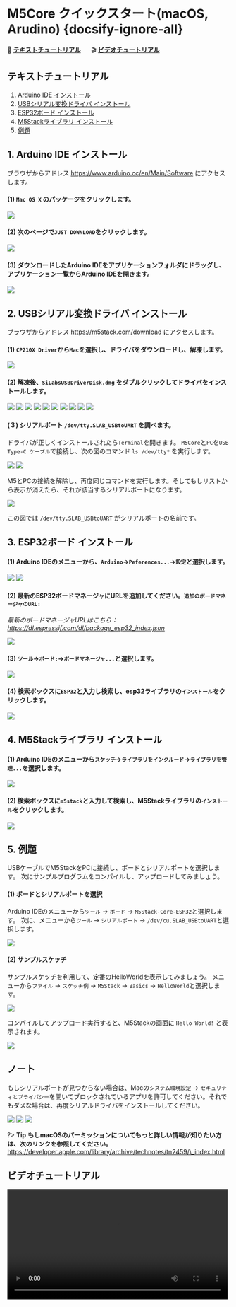 # M5Core クイックスタート(macOS, Arudino) {docsify-ignore-all}

:memo: **[テキストチュートリアル](#テキストチュートリアル)**&nbsp;&nbsp;&nbsp;&nbsp;&nbsp;&nbsp;:clapper: **[ビデオチュートリアル](#ビデオチュートリアル)**

<!-- ?> *環境設定の前に、シリアルドライバがインストールされているか確認いてください。もしまだの場合は[シリアル接続の確立方法](ja/related_documents/establish_serial_connection)を参照してください。* -->

## テキストチュートリアル

1. [Arduino IDE インストール](#_1-arduino-ide-インストール)
2. [USBシリアル変換ドライバ インストール](#_2-USBシリアル変換ドライバ-インストール)
3. [ESP32ボード インストール](#_3-esp32ボード-インストール)
4. [M5Stackライブラリ インストール](#_4-m5stackライブラリ-インストール)
5. [例題](#_5-例題)

## 1. Arduino IDE インストール

ブラウザからアドレス https://www.arduino.cc/en/Main/Software にアクセスします。

#### (1) `Mac OS X` のパッケージをクリックします。

<img src="assets/img/getting_started_pics/m5stack_core/get_started_with_arduino_m5core/mac/macOS_download_arduino_ide.png">

#### (2) 次のページで`JUST DOWNLOAD`をクリックします。

<img src="assets/img/getting_started_pics/m5stack_core/get_started_with_arduino_m5core/mac/macOS_download_arduino_ide_02.png">

#### (3) ダウンロードしたArduino IDEをアプリケーションフォルダにドラッグし、アプリケーション一覧からArduino IDEを開きます。

<img src="assets/img/getting_started_pics/m5stack_core/get_started_with_arduino_m5core/mac/macOS_download_arduino_ide_03.png">

## 2. USBシリアル変換ドライバ インストール

ブラウザからアドレス https://m5stack.com/download にアクセスします。

#### (1) `CP210X Driver`から`Mac`を選択し、ドライバをダウンロードし、解凍します。

<img src="assets/img/getting_started_pics/m5stack_core/get_started_with_arduino_m5core/mac/download_usb_driver_mac_01.png">

#### (2) 解凍後、`SiLabsUSBDriverDisk.dmg` をダブルクリックしてドライバをインストールします。

<img src="assets/img/getting_started_pics/establish_serial_connection/macOS_CP2104_dmg.png">

<img src="assets/img/getting_started_pics/establish_serial_connection/macOS_CP2104_pkg.png">

<img src="assets/img/getting_started_pics/establish_serial_connection/2.png">

<img src="assets/img/getting_started_pics/establish_serial_connection/3.png">

<img src="assets/img/getting_started_pics/establish_serial_connection/4.png">

<img src="assets/img/getting_started_pics/establish_serial_connection/5.png">

<img src="assets/img/getting_started_pics/establish_serial_connection/6.png">

<img src="assets/img/getting_started_pics/establish_serial_connection/7.png">

<img src="assets/img/getting_started_pics/establish_serial_connection/8.png">

<img src="assets/img/getting_started_pics/establish_serial_connection/9.png">

#### (３) シリアルポート `/dev/tty.SLAB_USBtoUART` を調べます。

ドライバが正しくインストールされたら`Terminal`を開きます。
`M5Core`と`PC`を`USB Type-C ケーブル`で接続し、次の図のコマンド `ls /dev/tty*` を実行します。

<img src="assets/img/getting_started_pics/m5stack_core/get_started_with_arduino_m5core/mac/check_serial_port_mac_01.png">

<img src="assets/img/getting_started_pics/m5stack_core/get_started_with_arduino_m5core/mac/check_serial_port_mac_02.png">

M5とPCの接続を解除し、再度同じコマンドを実行します。そしてもしリストから表示が消えたら、それが該当するシリアルポートになります。

<img src="assets/img/getting_started_pics/m5stack_core/get_started_with_arduino_m5core/mac/check_serial_port_mac_03.png">

この図では `/dev/tty.SLAB_USBtoUART` がシリアルポートの名前です。

## 3. ESP32ボード インストール

#### (1) Arduino IDEのメニューから、`Arduino`->`Peferences...`->`設定`と選択します。

<img src="assets/img/getting_started_pics/m5stack_core/get_started_with_arduino_m5core/mac/quick_start_arduino_mac_01.png">

<img src="assets/img/getting_started_pics/m5stack_core/get_started_with_arduino_m5core/mac/quick_start_arduino_mac_02.png">

#### (2) 最新のESP32ボードマネージャにURLを追加してください。`追加のボードマネージャのURL:`

*最新のボードマネージャURLはこちら：https://dl.espressif.com/dl/package_esp32_index.json*

<img src="assets/img/getting_started_pics/m5stack_core/get_started_with_arduino_m5core/mac/quick_start_arduino_mac_03.png">

#### (3) `ツール`->`ボード:`->`ボードマネージャ...`と選択します。

<img src="assets/img/getting_started_pics/m5stack_core/get_started_with_arduino_m5core/mac/quick_start_arduino_mac_04.png">

#### (4) 検索ボックスに`ESP32`と入力し検索し、esp32ライブラリの`インストール`をクリックします。

<img src="assets/img/getting_started_pics/m5stack_core/get_started_with_arduino_m5core/mac/quick_start_arduino_mac_05.png">

## 4. M5Stackライブラリ インストール

#### (1) Arduino IDEのメニューから`スケッチ`->`ライブラリをインクルード`->`ライブラリを管理...`を選択します。

<img src="assets/img/getting_started_pics/m5stack_core/get_started_with_arduino_m5core/mac/quick_start_arduino_mac_06.png">

#### (2) 検索ボックスに`m5stack`と入力して検索し、M5Stackライブラリの`インストール`をクリックします。

<img src="assets/img/getting_started_pics/m5stack_core/get_started_with_arduino_m5core/mac/quick_start_arduino_mac_07.png">

## 5. 例題

USBケーブルでM5StackをPCに接続し、ボードとシリアルポートを選択します。
次にサンプルプログラムをコンパイルし、アップロードしてみましょう。

#### (1) ボードとシリアルポートを選択

Arduino IDEのメニューから`ツール` -> `ボード` -> `M5Stack-Core-ESP32`と選択します。
次に、メニューから`ツール` -> `シリアルポート` -> `/dev/cu.SLAB_USBtoUART`と選択します。

<img src="assets/img/getting_started_pics/m5stack_core/get_started_with_arduino_m5core/mac/quick_start_arduino_mac_10.png">

#### (2) サンプルスケッチ

サンプルスケッチを利用して、定番のHelloWorldを表示してみましょう。
メニューから`ファイル` -> `スケッチ例` -> `M5Stack` -> `Basics` -> `HelloWorld`と選択します。

<img src="assets/img/getting_started_pics/m5stack_core/get_started_with_arduino_m5core/mac/quick_start_arduino_mac_09.png">

コンパイルしてアップロード実行すると、M5Stackの画面に `Hello World!` と表示されます。

<img src="assets/img/getting_started_pics/m5stack_core/get_started_with_arduino_m5core/mac/display_hello_world.png">

## ノート

もしシリアルポートが見つからない場合は、Macの`システム環境設定` -> `セキュリティとプライバシー`を開いてブロックされているアプリを許可してください。それでもダメな場合は、再度シリアルドライバをインストールしてください。

<img src="assets/img/getting_started_pics/m5stack_core/get_started_with_arduino_m5core/mac/macOS_security_and_privacy.png">

<img src="assets/img/getting_started_pics/m5stack_core/get_started_with_arduino_m5core/mac/macOS_security_and_privacy_01.png">

<img src="assets/img/getting_started_pics/m5stack_core/get_started_with_arduino_m5core/mac/macOS_security_and_privacy_02.png">

?> **Tip** **もしmacOSのパーミッションについてもっと詳しい情報が知りたい方は、次のリンクを参照してください。** https://developer.apple.com/library/archive/technotes/tn2459/\_index.html

## ビデオチュートリアル

<video width="500" controls>
    <source src="https://m5stack.oss-cn-shenzhen.aliyuncs.com/video/LukeVideo/M5Stack%20Arduino%20IDE%20Setup%20in%205%20minutes.mp4" type="video/mp4">
</video>
